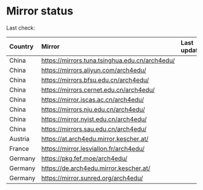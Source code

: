 <script src="./time.js"></script>
# Mirror status
Last check: <script type="text/javascript">localize(1705547968.6901798);</script>

|Country|Mirror|Last update|
|:------|:-----|:----------|
|China|https://mirrors.tuna.tsinghua.edu.cn/arch4edu/|<script type="text/javascript">localize(1705516430);</script>|
|China|https://mirrors.aliyun.com/arch4edu/|<script type="text/javascript">localize(1705516430);</script>|
|China|https://mirrors.bfsu.edu.cn/arch4edu/|<script type="text/javascript">localize(1705516430);</script>|
|China|https://mirrors.cernet.edu.cn/arch4edu/|<script type="text/javascript">localize(1705516430);</script>|
|China|https://mirror.iscas.ac.cn/arch4edu/|<script type="text/javascript">localize(1705516430);</script>|
|China|https://mirrors.nju.edu.cn/arch4edu/|<script type="text/javascript">localize(1705516430);</script>|
|China|https://mirror.nyist.edu.cn/arch4edu/|<script type="text/javascript">localize(1705516430);</script>|
|China|https://mirrors.sau.edu.cn/arch4edu/|<script type="text/javascript">localize(1705516430);</script>|
|Austria|https://at.arch4edu.mirror.kescher.at/|<script type="text/javascript">localize(1705516430);</script>|
|France|https://mirror.lesviallon.fr/arch4edu/|<script type="text/javascript">localize(1705516430);</script>|
|Germany|https://pkg.fef.moe/arch4edu/|<script type="text/javascript">localize(1705516430);</script>|
|Germany|https://de.arch4edu.mirror.kescher.at/|<script type="text/javascript">localize(1705516430);</script>|
|Germany|https://mirror.sunred.org/arch4edu/|<script type="text/javascript">localize(1705516430);</script>|

<script src="./tablefilter/tablefilter.js"></script>
<script src="./table.js"></script>
